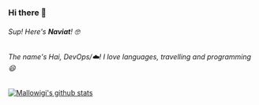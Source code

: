 ### Hi there 👋

###### Sup! Here's **Naviat**! 🤓 

###### The name's Hai, DevOps/☁️! I love languages, travelling and programming 😄

[![Mallowigi's github stats](https://github-readme-stats.vercel.app/api?username=naviat&count_private=true&show_icons=true&theme=radical&show_owner=true)](https://github.com/naviat)

